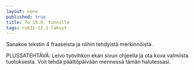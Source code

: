 ```yaml
---
layout: none
published: true
title: To 15.9. tunnille
tags: rub11-12.1 läksyt
---
```

Sanakoe tekstin 4 fraaseista ja niihin tehdyistä merkinnöistä.

PLUSSATEHTÄVÄ:
Leivo työvihkon ekan sivun ohjeella ja ota kuva valmiista tuotoksesta. Voit tehdä päättöpäivään mennessä tämän halutessasi.


